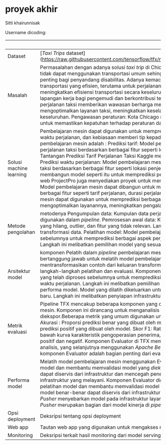 # proyek akhir
Sitti khairunnisak

Username dicoding:

| | Deskripsi |
| ----------- | --------------------------------------------------------------------------------------------------------------------------------------------------------------------- |
| Dataset | [_Taxi Trips_ dataset] (https://raw.githubusercontent.com/tensorflow/tfx/master/tfx/examples/chicago_taxi_pipeline/data/simple/data.csv)) |
| Masalah | Permasalahan dengan adanya solusi _taxi trip_ di Chicago adalah adanya masyarakat penyandang disabilitas yang tidak dapat menggunakan transportasi umum sehingga taksi menjadi solusi menyediakan alternatif transportasi penting bagi penyandang disabilitas. Adanya kemacetan lalu lintas dan dengan taksi dapat memberikan layanan transportasi yang efisien, terutama untuk perjalanan jarak pendek, sehingga mengurangi kemacetan lalu lintas dan meningkatkan efisiensi transportasi secara keseluruhan. Industri taksi juga dapat menjadi solusi menyediakan lapangan kerja bagi pengemudi dan berkontribusi terhadap perekonomian lokal. Analisis data: Kumpulan data perjalanan taksi memberikan wawasan berharga mengenai permintaan transportasi taksi dan dapat digunakan untuk mengoptimalkan layanan taksi, meningkatkan keselamatan, dan meningkatkan pengalaman pelanggan secara keseluruhan. Pengawasan peraturan: Kota Chicago mengatur industri taksi dan mengumpulkan data perjalanan taksi untuk memastikan kepatuhan terhadap peraturan dan melindungi kepentingan penumpang.|
| Solusi machine learning |Pembelajaran mesin dapat digunakan untuk memprediksi berbagai aspek perjalanan taksi, seperti tarif perjalanan, waktu perjalanan, dan kebiasaan memberi tip kepada penumpang. beberapa solusi yang dapat diperoleh dari model pembelajaran mesin adalah : Prediksi tarif: Model pembelajaran mesin dapat dibuat untuk memprediksi tarif perjalanan taksi berdasarkan berbagai fitur seperti lokasi penjemputan, lokasi pengantaran, jarak, dan waktu. Tantangan Prediksi Tarif Perjalanan Taksi Kaggle menyediakan kumpulan data untuk membuat model tersebut. Prediksi waktu perjalanan: Model pembelajaran mesin dapat dibangun untuk memprediksi waktu tempuh perjalanan taksi berdasarkan berbagai fitur seperti lokasi penjemputan, lokasi pengantaran, jarak, dan waktu. Data Sistem telah membangun model seperti itu untuk memprediksi perkiraan waktu pengemudi akan tetap sibuk dengan taksi. Situs web ProjectPro juga menyediakan proyek untuk membangun model tersebut. Kebiasaan memberi tip penumpang: Model pembelajaran mesin dapat dibangun untuk memprediksi kebiasaan memberi tip penumpang berdasarkan berbagai fitur seperti tarif perjalanan, durasi perjalanan, dan lokasi penjemputan. Secara keseluruhan, pembelajaran mesin dapat digunakan untuk memprediksi berbagai aspek perjalanan taksi, yang dapat membantu perusahaan taksi mengoptimalkan layanannya, meningkatkan pengalaman pelanggan, dan meningkatkan pendapatan. |
| Metode pengolahan | metodenya Pengumpulan data: Kumpulan data perjalanan taksi dikumpulkan dari Kota Chicago dan diunduh untuk digunakan dalam _pipeline_. Pemrosesan awal data: Kumpulan data diproses terlebih dahulu untuk menghilangkan nilai yang hilang, outlier, dan fitur yang tidak relevan. Langkah ini melibatkan pembersihan data, rekayasa fitur, dan transformasi data. Pelatihan model: Model pembelajaran mesin dilatih pada kumpulan data yang telah diproses sebelumnya untuk memprediksi berbagai aspek perjalanan taksi, seperti tarif perjalanan dan waktu perjalanan. Langkah ini melibatkan pemilihan model yang sesuai, menyetel _hyperparameter_, dan mengevaluasi performa model.|
| Arsitektur model | komponen Pelatih dalam _pipeline_ pembelajaran mesin menggunakan _TFX_ dengan kumpulan data perjalanan taksi bertanggung jawab untuk melatih model pembelajaran mesin. Komponen Pelatih menerima modul pelatih, mentransformasikan contoh dari keluaran transformasi, grafik transformasi, skema, serta argumen pelatih untuk langkah-langkah pelatihan dan evaluasi. Komponen Pelatih melatih model pembelajaran mesin pada kumpulan data yang telah diproses sebelumnya untuk memprediksi berbagai aspek perjalanan taksi, seperti tarif perjalanan dan waktu perjalanan. Langkah ini melibatkan pemilihan model yang sesuai, menyetel _hyperparameter_, dan mengevaluasi performa model. Model yang dilatih dikeluarkan untuk ditayangkan, yang melibatkan pembuatan prediksi pada data baru. Langkah ini melibatkan penyiapan infrastruktur penyajian, seperti _REST API_ atau sistem pemrosesan batch. |
| Metrik evaluasi | Pipeline TFX mencakup beberapa komponen yang digunakan untuk mengevaluasi performa model pembelajaran mesin. Komponen ini dirancang untuk menganalisis hasil pelatihan model dan membantu memvalidasi model yang diekspor.Beberapa metrik yang umum digunakan untuk mengevaluasi performa model pembelajaran mesin adalah Akurasi : Proporsi prediksi benar yang dibuat oleh model. Presisi: Proporsi positif sebenarnya di antara jumlah total prediksi positif yang dibuat oleh model. Skor F1: Rata-rata harmonik antara presisi dan perolehan. _AUC-ROC_: Area di bawah kurva karakteristik pengoperasian penerima, yang mengukur kemampuan model untuk membedakan kelas positif dan negatif. Komponen Evaluator di TFX memanfaatkan pustaka Analisis Model TensorFlow untuk melakukan analisis, yang selanjutnya menggunakan _Apache Beam_ untuk pemrosesan yang dapat diskalakan Oleh karena itu, komponen Evaluator adalah bagian penting dari evaluasi performa model pembelajaran mesin di pipeline TFX.|
| Performa model |Melatih model pembelajaran mesin menggunakan Evaluator: Melakukan analisis mendalam terhadap hasil pelatihan model dan membantu memvalidasi model yang _diekspor. InfraValidator_: Memeriksa apakah model benar-benar dapat diservis dari infrastruktur dan mencegah penerapan model buruk. _Pusher_: Menerapkan model pada infrastruktur yang melayani. Komponen Evaluator digunakan untuk melakukan analisis mendalam terhadap hasil pelatihan model dan membantu memvalidasi model yang diekspor. Komponen InfraValidator memeriksa apakah model benar-benar dapat diservis dari infrastruktur dan mencegah model buruk didorong. Terakhir, komponen _Pusher_ menyebarkan model pada infrastruktur layanan. Oleh karena itu, komponen _Evaluator, InfraValidator, dan Pusher_ merupakan bagian dari model kinerja di _pipeline TFX_.|
| Opsi deployment | Deksripsi tentang opsi deployment |
| Web app | Tautan web app yang digunakan untuk mengakses model serving. Contoh: [nama-model](https://model-resiko-kredit.herokuapp.com/v1/models/model-resiko-kredit/metadata)|
| Monitoring | Deksripsi terkait hasil monitoring dari model serving |

